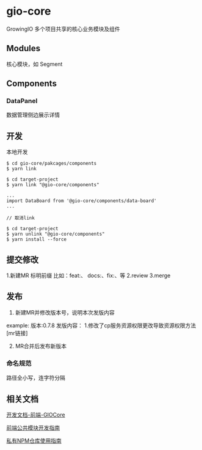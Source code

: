# gio-core

GrowingIO 多个项目共享的核心业务模块及组件

## Modules

核心模块，如 Segment

## Components

### DataPanel

数据管理侧边展示详情


## 开发

本地开发
```
$ cd gio-core/pakcages/components
$ yarn link

$ cd target-project
$ yarn link "@gio-core/components"

...
import DataBoard from '@gio-core/components/data-board'
...

// 取消link

$ cd target-project
$ yarn unlink "@gio-core/components"
$ yarn install --force
```

## 提交修改

1.新建MR 标明前缀 比如：feat:、 docs:、fix:、等
2.review
3.merge

## 发布

1. 新建MR并修改版本号，说明本次发版内容

example:
    版本:0.7.8
    发版内容：
        1.修改了cp服务资源权限更改导致资源权限方法 [mr链接]


2. MR合并后发布新版本


### 命名规范

路径全小写，连字符分隔

## 相关文档

[开发文档-前端-GIOCore](https://growingio.atlassian.net/wiki/spaces/rd/pages/964624526/GIOCore)

[前端公共模块开发指南](https://growingio.atlassian.net/wiki/spaces/FEW/pages/939460506)

[私有NPM仓库使用指南](https://growingio.atlassian.net/wiki/spaces/FEW/pages/887784903/NPM)